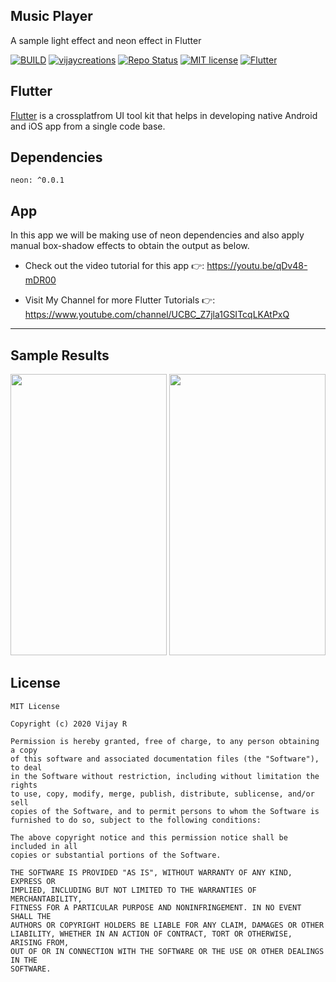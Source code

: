 ## Music Player

A sample light effect and neon effect in Flutter

[![BUILD](https://img.shields.io/badge/Build-OK-<COLOR>.svg)](https://github.com/vijayinyoutube/lighteffect)  [![vijaycreations](https://img.shields.io/website-up-vijaycreations-green-orange/http/cv.lbesson.qc.to.svg)](https://www.youtube.com/channel/UCBC_Z7jla1GSITcqLKAtPxQ) [![Repo Status](https://img.shields.io/badge/RepoStatus-Active-blue.svg)](https://github.com/vijayinyoutube/lighteffect) [![MIT license](https://img.shields.io/badge/License-MIT-red.svg)](https://github.com/vijayinyoutube/lighteffect) [![Flutter](https://img.shields.io/badge/Built_using-Flutter-blue.svg)](https://github.com/vijayinyoutube/lighteffect)


## Flutter
[Flutter](https://flutter.dev/) is a crossplatfrom UI tool kit that helps in developing native Android and iOS app from a single code base.

## Dependencies
```
neon: ^0.0.1
```

## App

In this app we will be making use of neon dependencies and also apply manual box-shadow effects to obtain the output as below.

* Check out the video tutorial for this app 👉: https://youtu.be/qDv48-mDR00

* Visit My Channel for more Flutter Tutorials 👉: https://www.youtube.com/channel/UCBC_Z7jla1GSITcqLKAtPxQ 

------------------

## Sample Results

<img src="https://user-images.githubusercontent.com/58719230/90594463-1baa9000-e208-11ea-8c8a-ad64155038bd.png" width="250" height="450"> <img src="https://user-images.githubusercontent.com/58719230/90594485-29601580-e208-11ea-83c4-79c9c425ea9f.png" width="250" height="450">

## License

```
MIT License

Copyright (c) 2020 Vijay R

Permission is hereby granted, free of charge, to any person obtaining a copy
of this software and associated documentation files (the "Software"), to deal
in the Software without restriction, including without limitation the rights
to use, copy, modify, merge, publish, distribute, sublicense, and/or sell
copies of the Software, and to permit persons to whom the Software is
furnished to do so, subject to the following conditions:

The above copyright notice and this permission notice shall be included in all
copies or substantial portions of the Software.

THE SOFTWARE IS PROVIDED "AS IS", WITHOUT WARRANTY OF ANY KIND, EXPRESS OR
IMPLIED, INCLUDING BUT NOT LIMITED TO THE WARRANTIES OF MERCHANTABILITY,
FITNESS FOR A PARTICULAR PURPOSE AND NONINFRINGEMENT. IN NO EVENT SHALL THE
AUTHORS OR COPYRIGHT HOLDERS BE LIABLE FOR ANY CLAIM, DAMAGES OR OTHER
LIABILITY, WHETHER IN AN ACTION OF CONTRACT, TORT OR OTHERWISE, ARISING FROM,
OUT OF OR IN CONNECTION WITH THE SOFTWARE OR THE USE OR OTHER DEALINGS IN THE
SOFTWARE.

```
